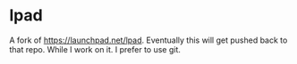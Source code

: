 lpad
====

A fork of https://launchpad.net/lpad. Eventually this will get pushed back to that repo. While I work on it. I prefer to use git.
